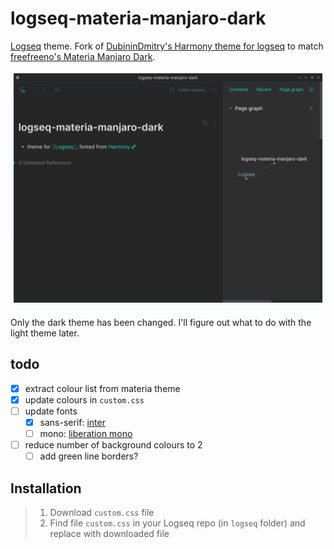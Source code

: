# logseq-materia-manjaro-dark

[Logseq](https://github.com/logseq/logseq) theme. Fork of [DubininDmitry's Harmony theme for logseq](https://github.com/DubininDmitry/Harmony-theme-for-Logseq) to match [freefreeno's Materia Manjaro Dark](https://github.com/freefreeno/Materia-Manjaro-Dark).

![Screenshot](screenshot_20210608_170506.png)

Only the dark theme has been changed. I'll figure out what to do with the light theme later.

## todo
- [x] extract colour list from materia theme
- [x] update colours in `custom.css`
- [ ] update fonts
	- [x] sans-serif: [inter](https://rsms.me/inter/)
	- [ ] mono: [liberation mono](https://www.fontsquirrel.com/fonts/Liberation-Mono)
- [ ] reduce number of background colours to 2
	- [ ] add green line borders?

## Installation

> 1. Download `custom.css` file
> 2. Find file `custom.css` in your Logseq repo (in `logseq` folder) and replace with downloaded file
